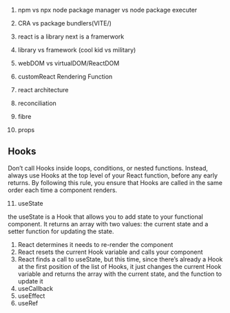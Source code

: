1. npm vs npx
node package manager vs node package executer

2. CRA vs package bundlers(VITE/)

3. react is a library
next is a framerwork

4. library vs framework
(cool kid vs military)

5. webDOM vs virtualDOM/ReactDOM

6. customReact Rendering Function

7. react architecture

8. reconciliation

9. fibre

10. props


## Hooks

Don’t call Hooks inside loops, conditions, or nested functions. Instead, always use Hooks at the top level of your React function, before any early returns. By following this rule, you ensure that Hooks are called in the same order each time a component renders.

11. useState

   the useState is a Hook that allows you to add state to your functional component. It returns an array with two values: the current state and a setter function for updating the state.

   1. React determines it needs to re-render the component
   2. React resets the current Hook variable and calls your component
   3. React finds a call to useState, but this time, since there’s already a Hook at the first position of the list of Hooks, it just changes the current Hook variable and returns the array with the current state, and the function to update it
12. useCallback
13. useEffect
14. useRef

